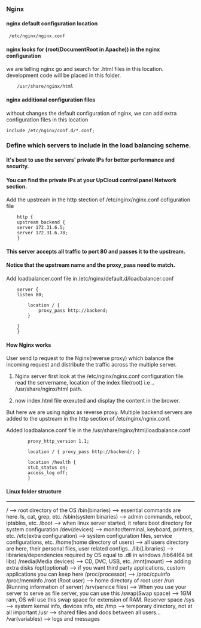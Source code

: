 ### Nginx

#### nginx default configuration location

     /etc/nginx/nginx.conf

#### nginx looks for (root(DocumentRoot in Apache)) in the nginx configuration

we are telling nginx go and search for .html files in this location. development code will be placed in this folder.

        /usr/share/nginx/html

#### nginx additional configuration files

without changes the default configuration of nginx, we can add extra configuration files in this location

    include /etc/nginx/conf.d/*.conf;

### Define which servers to include in the load balancing scheme.

#### It's best to use the servers' private IPs for better performance and security.

#### You can find the private IPs at your UpCloud control panel Network section.

Add the upstream in the http stection of /etc/nginx/nginx.conf cofiguration file

        http {
        upstream backend {
        server 172.31.6.5;
        server 172.31.6.78;
        }

#### This server accepts all traffic to port 80 and passes it to the upstream.

#### Notice that the upstream name and the proxy_pass need to match.

Add loadbalancer.conf file in /etc/nginx/default.d/loadbalancer.conf

        server {
        listen 80;

            location / {
                proxy_pass http://backend;
            }

        }
        }

#### How Nginx works

User send Ip request to the Nginx(reverse proxy) which balance the incoming request and distribute the traffic across the multiple server.

1. Nginx server first look at the /etc/nginx/nginx.conf configuration file. read the servername, location of the index file(root) i.e .. /usr/share/nginx/html path.

2. now index.html file exexuted and display the content in the brower.

But here we are using nginx as reverse proxy. Multiple backend servers are added to the upstream in the http section of /etc/nginx/ngnix.conf.

Added loadbalance.conf file in the /usr/share/nginx/html/loadbalance.conf

            proxy_http_version 1.1;

            location / { proxy_pass http://backend/; }

            location /health {
            stub_status on;
            access_log off;
            }

#### Linux folder structure

---

/ --> root directory of the OS
/bin(binaries) --> essential commands are here. ls, cat, grep, etc.
/sbin(system binaries) --> admin commands, reboot, iptables, etc.
/boot --> when linux server started, it refers boot directory for system configuration
/dev(devices) --> monitor/terminal, keyboard, printers, etc.
/etc(extra configuration) --> system configuration files, service configurations, etc.
/home(home directory of users) --> all users directory are here, their personal files, user related configs..
/lib(Libraries) --> libraries/dependencies required by OS equal to .dll in windows
/lib64(64 bit libs)
/media(Media devices) --> CD, DVC, USB, etc.
/mnt(mount) --> adding extra disks
/opt(optional) --> if you want third party applications, custom applications you can keep here
/proc(processor) --> /proc/cpuinfo /proc/meminfo
/root (Root user) --> home directory of root user
/run (Running information of server)
/srv(service files) --> When you use your server to serve as file server, you can use this
/swap(Swap space) --> 1GM ram, OS will use this swap space for extension of RAM. Reserver space
/sys --> system kernal info, devices info, etc
/tmp --> temporary directory, not at all important
/usr --> shared files and docs between all users...
/var(variables) --> logs and messages